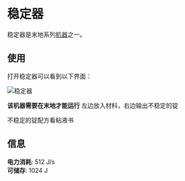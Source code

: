 # 稳定器

稳定器是末地系列[机器](./Machines)之一。  

## 使用

打开稳定器可以看到以下界面：  

![稳定器](https://gzassets.cn/minecraft/plugin/slimefun/wiki/addons/images/transc-endence/sr.png ':size=25%')  

**该机器需要在末地才能运行**
左边放入材料，右边输出不稳定的锭

不稳定的锭配方看粘液书  

## 信息
 
**电力消耗**: 512 J/s  
**可储存**: 1024 J



